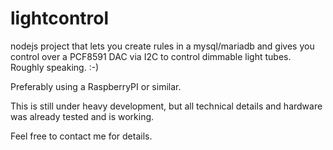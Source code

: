 # lightcontrol
nodejs project that lets you create rules in a mysql/mariadb and gives you control over a PCF8591 DAC via I2C to control dimmable light tubes. Roughly speaking. :-)

Preferably using a RaspberryPI or similar.

This is still under heavy development, but all technical details and hardware was already tested and is working.

Feel free to contact me for details.

